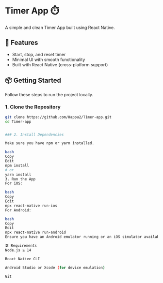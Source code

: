 # Timer App ⏱️

A simple and clean Timer App built using React Native.





## 🚀 Features

- Start, stop, and reset timer
- Minimal UI with smooth functionality
- Built with React Native (cross-platform support)

## 📦 Getting Started

Follow these steps to run the project locally.

### 1. Clone the Repository

```bash
git clone https://github.com/Happu2/Timer-app.git
cd Timer-app


### 2. Install Dependencies

Make sure you have npm or yarn installed.

bash
Copy
Edit
npm install
# or
yarn install
3. Run the App
For iOS:

bash
Copy
Edit
npx react-native run-ios
For Android:

bash
Copy
Edit
npx react-native run-android
Ensure you have an Android emulator running or an iOS simulator available.

🛠 Requirements
Node.js ≥ 14

React Native CLI

Android Studio or Xcode (for device emulation)

Git






